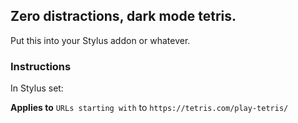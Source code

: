 ## Zero distractions, dark mode tetris.

Put this into your Stylus addon or whatever.

### Instructions
In Stylus set: 

**Applies to** `URLs starting with` to `https://tetris.com/play-tetris/`
